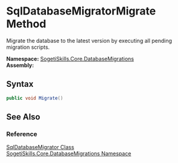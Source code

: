 SqlDatabaseMigratorMigrate Method
=================================
Migrate the database to the latest version by executing all pending migration scripts.

**Namespace:** [SogetiSkills.Core.DatabaseMigrations][1]  
**Assembly:**

Syntax
------

```csharp
public void Migrate()
```


See Also
--------

### Reference
[SqlDatabaseMigrator Class][2]  
[SogetiSkills.Core.DatabaseMigrations Namespace][1]  

[1]: ../README.md
[2]: README.md
